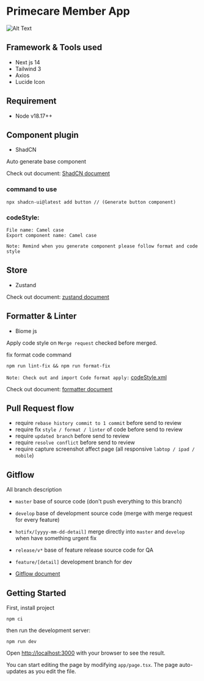# Primecare Member App

![Alt Text](https://media.giphy.com/media/v1.Y2lkPTc5MGI3NjExNDc0NHZ4bGd6eHl2NTNiazBtZzZzajFmaDU4eGg0dWhhbHU1a2RzaCZlcD12MV9pbnRlcm5hbF9naWZfYnlfaWQmY3Q9Zw/52sL8zkCHSLPzF9lXH/giphy.gif)

## Framework & Tools used

- Next js 14
- Tailwind 3
- Axios
- Lucide Icon

## Requirement

- Node v18.17++

## Component plugin

- ShadCN

Auto generate base component

Check out document: [ShadCN document](https://ui.shadcn.com/docs)

### command to use
```
npx shadcn-ui@latest add button // (Generate button component)
```

### codeStyle:
```
File name: Camel case
Export component name: Camel case

Note: Remind when you generate component please follow format and code style
```

## Store

- Zustand

Check out document: [zustand document](https://github.com/pmndrs/zustand)

## Formatter & Linter

- Biome js

Apply code style on `Merge request` checked before merged.

fix format code command
```
npm run lint-fix && npm run format-fix
```

`Note: Check out and import Code format apply:` [codeStyle.xml](https://trello.com/c/hvIHYFXj/46-phpstorm)

Check out document: [formatter document](https://biomejs.dev/)

## Pull Request flow

- require `rebase history commit to 1 commit` before send to review
- require fix `style / format / linter` of code before send to review
- require `updated branch` before send to review
- require `resolve conflict` before send to review
- require capture screenshot affect page (all responsive `labtop / ipad / mobile`)

## Gitflow

All branch description

- `master` base of source code (don't push everything to this branch)
- `develop` base of development source code (merge with merge request for every feature)
- `hotifx/[yyyy-mm-dd-detail]` merge directly into `master` and `develop` when have something urgent fix
- `release/v*` base of feature release source code for QA
- `feature/[detail]` development branch for dev


- [Gitflow document](https://help.gitkraken.com/gitkraken-client/git-flow/)

## Getting Started

First, install project
```
npm ci
```

then run the development server:
```
npm run dev
```

Open [http://localhost:3000](http://localhost:3000) with your browser to see the result.

You can start editing the page by modifying `app/page.tsx`. The page auto-updates as you edit the file.
